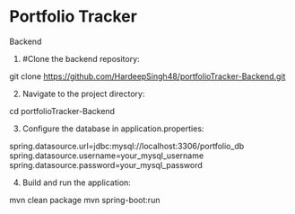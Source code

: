 # Portfolio Tracker

Backend

1. #Clone the backend repository:

git clone https://github.com/HardeepSingh48/portfolioTracker-Backend.git

2. Navigate to the project directory:

cd portfolioTracker-Backend

3. Configure the database in application.properties:

spring.datasource.url=jdbc:mysql://localhost:3306/portfolio_db
spring.datasource.username=your_mysql_username
spring.datasource.password=your_mysql_password

4. Build and run the application:

mvn clean package
mvn spring-boot:run


